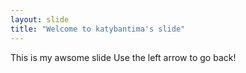 ```yaml
---
layout: slide
title: "Welcome to katybantima's slide"
---
```

This is my awsome slide
Use the left arrow to go back!
